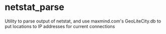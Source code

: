 # netstat_parse
Utility to parse output of netstat, and use maxmind.com's GeoLiteCity.db to put locations to IP addresses for current connections
